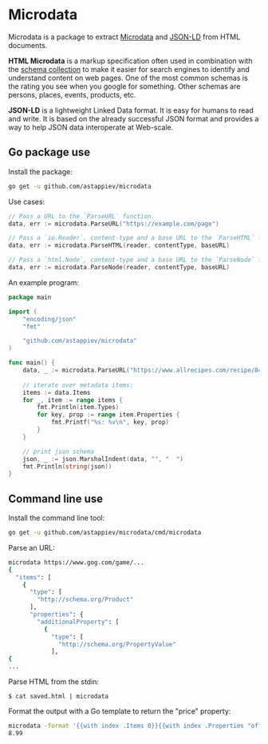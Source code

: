 # Microdata

Microdata is a package to extract [Microdata](https://www.w3.org/TR/microdata/) and [JSON-LD](https://www.w3.org/TR/json-ld/) from HTML documents.

__HTML Microdata__ is a markup specification often used in combination with the [schema collection](https://schema.org/docs/schemas.html) to make it easier for search engines to identify and understand content on web pages. One of the most common schemas is the rating you see when you google for something. Other schemas are persons, places, events, products, etc.

__JSON-LD__ is a lightweight Linked Data format. It is easy for humans to read and write. It is based on the already successful JSON format and provides a way to help JSON data interoperate at Web-scale.


## Go package use

Install the package:

```sh
go get -u github.com/astappiev/microdata
```

Use cases:
```go
// Pass a URL to the `ParseURL` function.
data, err := microdata.ParseURL("https://example.com/page")

// Pass a `io.Reader`, content-type and a base URL to the `ParseHTML` function.
data, err := microdata.ParseHTML(reader, contentType, baseURL)

// Pass a `html.Node`, content-type and a base URL to the `ParseNode` function.
data, err := microdata.ParseNode(reader, contentType, baseURL)
```

An example program:
```go
package main

import (
    "encoding/json"
    "fmt"

    "github.com/astappiev/microdata"
)

func main() {
    data, _ := microdata.ParseURL("https://www.allrecipes.com/recipe/84450/ukrainian-red-borscht-soup/")
    
    // iterate over metadata items:
    items := data.Items
	for _, item := range items {
		fmt.Println(item.Types)
		for key, prop := range item.Properties {
			fmt.Printf("%s: %v\n", key, prop)
		}
	}

    // print json schema
    json, _ := json.MarshalIndent(data, "", "  ")
    fmt.Println(string(json))
}
```


## Command line use

Install the command line tool:

```sh
go get -u github.com/astappiev/microdata/cmd/microdata
```

Parse an URL:

```sh
microdata https://www.gog.com/game/...
{
  "items": [
    {
      "type": [
        "http://schema.org/Product"
      ],
      "properties": {
        "additionalProperty": [
          {
            "type": [
              "http://schema.org/PropertyValue"
            ],
{
...
```

Parse HTML from the stdin:

```
$ cat saved.html | microdata
```

Format the output with a Go template to return the "price" property:

```sh
microdata -format '{{with index .Items 0}}{{with index .Properties "offers" 0}}{{with index .Properties "price" 0 }}{{ . }}{{end}}{{end}}{{end}}' https://www.gog.com/game/...
8.99
```
